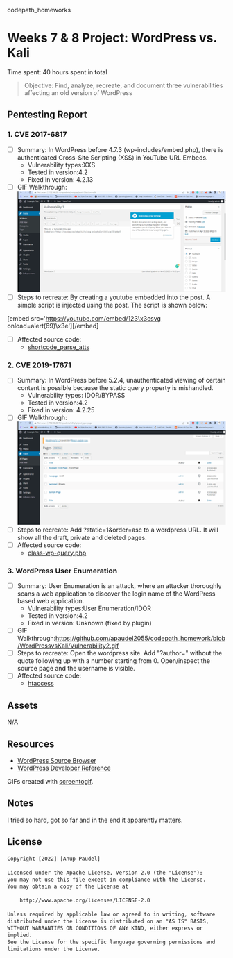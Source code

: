  codepath_homeworks
# Weeks 7 & 8 Project: WordPress vs. Kali

Time spent: 40 hours spent in total

> Objective: Find, analyze, recreate, and document three vulnerabilities affecting an old version of WordPress

## Pentesting Report

### 1. CVE 2017-6817
  - [ ] Summary: In WordPress before 4.7.3 (wp-includes/embed.php), there is authenticated Cross-Site Scripting (XSS) in YouTube URL Embeds.
    - Vulnerability types:XXS
    - Tested in version:4.2
    - Fixed in version: 4.2.13
  - [ ] GIF Walkthrough: ![](https://github.com/apaudel2055/codepath_homework/blob/WordPressvsKali/Vulnerability1.gif)
  - [ ] Steps to recreate: By creating a youtube embedded into the post. A simple script is injected using the post. The script is shown below: 
  
  [embed src='https://youtube.com/embed/123\x3csvg onload=alert(69)\x3e'][/embed]
  - [ ] Affected source code:
    - [shortcode_parse_atts](https://developer.wordpress.org/reference/functions/shortcode_parse_atts/)
### 2. CVE 2019-17671
  - [ ] Summary: In WordPress before 5.2.4, unauthenticated viewing of certain content is possible because the static query property is mishandled.
    - Vulnerability types: IDOR/BYPASS
    - Tested in version:4.2
    - Fixed in version: 4.2.25
  - [ ] GIF Walkthrough: ![](https://github.com/apaudel2055/codepath_homework/blob/WordPressvsKali/Vulnerability2.gif)
  - [ ] Steps to recreate: Add ?static=1&order=asc to a wordpress URL. It will show all the draft, private and deleted pages.
  - [ ] Affected source code:
    - [class-wp-query.php](https://developer.wordpress.org/reference/files/wp-includes/class-wp-query.php/)
### 3. WordPress User Enumeration
  - [ ] Summary: User Enumeration is an attack, where an attacker thoroughly scans a web application to discover the login name of the WordPress based web application.
    - Vulnerability types:User Enumeration/IDOR
    - Tested in version:4.2
    - Fixed in version: Unknown (fixed by plugin)
  - [ ] GIF Walkthrough:https://github.com/apaudel2055/codepath_homework/blob/WordPressvsKali/Vulnerability2.gif 
  - [ ] Steps to recreate: Open the wordpress site. Add "?author=" without the quote following up with a number starting from 0. Open/inspect the source page and the username is visible.
  - [ ] Affected source code:
    - [htaccess](https://wordpress.org/support/article/htaccess/)

## Assets

N/A

## Resources

- [WordPress Source Browser](https://core.trac.wordpress.org/browser/)
- [WordPress Developer Reference](https://developer.wordpress.org/reference/)

GIFs created with [screentogif](https://www.screentogif.com/).

## Notes
I tried so hard, got so far and in the end it apparently matters.

## License

    Copyright [2022] [Anup Paudel]

    Licensed under the Apache License, Version 2.0 (the "License");
    you may not use this file except in compliance with the License.
    You may obtain a copy of the License at

        http://www.apache.org/licenses/LICENSE-2.0

    Unless required by applicable law or agreed to in writing, software
    distributed under the License is distributed on an "AS IS" BASIS,
    WITHOUT WARRANTIES OR CONDITIONS OF ANY KIND, either express or implied.
    See the License for the specific language governing permissions and
    limitations under the License.
